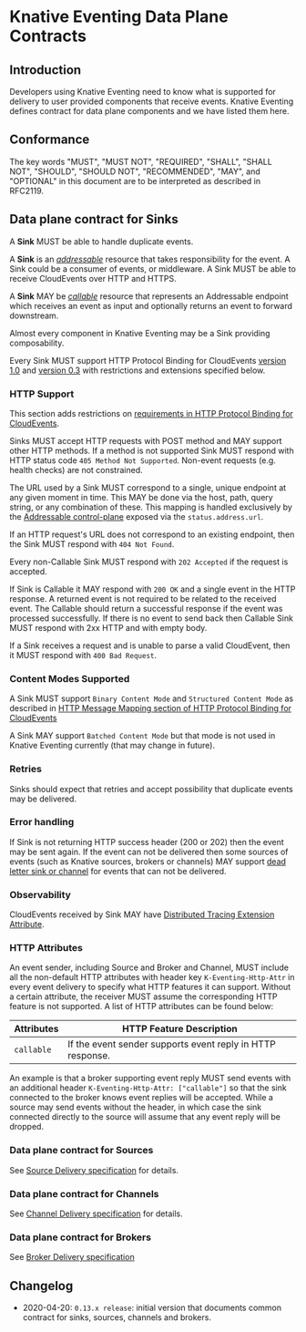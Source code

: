 # Knative Eventing Data Plane Contracts

## Introduction

Developers using Knative Eventing need to know what is supported for delivery to
user provided components that receive events. Knative Eventing defines contract
for data plane components and we have listed them here.

## Conformance

The key words "MUST", "MUST NOT", "REQUIRED", "SHALL", "SHALL NOT", "SHOULD",
"SHOULD NOT", "RECOMMENDED", "MAY", and "OPTIONAL" in this document are to be
interpreted as described in RFC2119.

## Data plane contract for Sinks

A **Sink** MUST be able to handle duplicate events.

A **Sink** is an [_addressable_](./interfaces.md#addressable) resource that
takes responsibility for the event. A Sink could be a consumer of events, or
middleware. A Sink MUST be able to receive CloudEvents over HTTP and HTTPS.

A **Sink** MAY be [_callable_](./interfaces.md#callable) resource that
represents an Addressable endpoint which receives an event as input and
optionally returns an event to forward downstream.

Almost every component in Knative Eventing may be a Sink providing
composability.

Every Sink MUST support HTTP Protocol Binding for CloudEvents
[version 1.0](https://github.com/cloudevents/spec/blob/v1.0/http-protocol-binding.md)
and
[version 0.3](https://github.com/cloudevents/spec/blob/v0.3/http-transport-binding.md)
with restrictions and extensions specified below.

### HTTP Support

This section adds restrictions on
[requirements in HTTP Protocol Binding for CloudEvents](https://github.com/cloudevents/spec/blob/v1.0/http-protocol-binding.md#12-relation-to-http).

Sinks MUST accept HTTP requests with POST method and MAY support other HTTP
methods. If a method is not supported Sink MUST respond with HTTP status code
`405 Method Not Supported`. Non-event requests (e.g. health checks) are not
constrained.

The URL used by a Sink MUST correspond to a single, unique endpoint at any given
moment in time. This MAY be done via the host, path, query string, or any
combination of these. This mapping is handled exclusively by the
[Addressable control-plane](./interfaces.md#control-plane) exposed via the
`status.address.url`.

If an HTTP request's URL does not correspond to an existing endpoint, then the
Sink MUST respond with `404 Not Found`.

Every non-Callable Sink MUST respond with `202 Accepted` if the request is
accepted.

If Sink is Callable it MAY respond with `200 OK` and a single event in the HTTP
response. A returned event is not required to be related to the received event.
The Callable should return a successful response if the event was processed
successfully. If there is no event to send back then Callable Sink MUST respond
with 2xx HTTP and with empty body.

If a Sink receives a request and is unable to parse a valid CloudEvent, then it
MUST respond with `400 Bad Request`.

### Content Modes Supported

A Sink MUST support `Binary Content Mode` and `Structured Content Mode` as
described in
[HTTP Message Mapping section of HTTP Protocol Binding for CloudEvents](https://github.com/cloudevents/spec/blob/master/http-protocol-binding.md#3-http-message-mapping)

A Sink MAY support `Batched Content Mode` but that mode is not used in Knative
Eventing currently (that may change in future).

### Retries

Sinks should expect that retries and accept possibility that duplicate events
may be delivered.

### Error handling

If Sink is not returning HTTP success header (200 or 202) then the event may be
sent again. If the event can not be delivered then some sources of events (such
as Knative sources, brokers or channels) MAY support
[dead letter sink or channel](../delivery/README.md) for events that can not be
delivered.

### Observability

CloudEvents received by Sink MAY have
[Distributed Tracing Extension Attribute](https://github.com/cloudevents/spec/blob/v1.0/extensions/distributed-tracing.md).

### HTTP Attributes

An event sender, including Source and Broker and Channel, MUST include
all the non-default HTTP attributes with header key `K-Eventing-Http-Attr` in
every event delivery to specify
what HTTP features it can support. Without a certain attribute, the receiver
MUST assume the corresponding HTTP feature is not supported. A list of HTTP
attributes can be found below:

| Attributes         | HTTP Feature Description                                                  |
| ------------------ | ------------------------------------------------------------------------- |
| `callable`         | If the event sender supports event reply in HTTP response.                |

An example is that a broker supporting event reply MUST send events with
an additional header `K-Eventing-Http-Attr: ["callable"]` so that the sink connected
to the broker knows event replies will be accepted. While a source
may send events without the header, in which case the sink connected directly
to the source will assume that any event reply will be dropped.

### Data plane contract for Sources

See [Source Delivery specification](../spec/sources.md#source-event-delivery)
for details.

### Data plane contract for Channels

See [Channel Delivery specification](../spec/channel.md#data-plane) for details.

### Data plane contract for Brokers

See [Broker Delivery specification](../spec/broker.md)

## Changelog

- 2020-04-20: `0.13.x release`: initial version that documents common contract
  for sinks, sources, channels and brokers.
